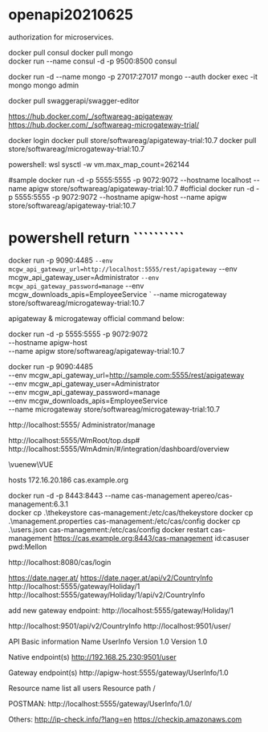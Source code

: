 # openapi20210625
 authorization for microservices.

docker pull consul
docker pull mongo   
docker run --name consul -d -p 9500:8500 consul

docker run -d --name mongo -p  27017:27017 mongo --auth
docker exec -it mongo mongo admin

docker pull swaggerapi/swagger-editor

https://hub.docker.com/_/softwareag-apigateway
https://hub.docker.com/_/softwareag-microgateway-trial/

docker login
docker pull store/softwareag/apigateway-trial:10.7
docker pull store/softwareag/microgateway-trial:10.7  

powershell:
wsl
sysctl -w vm.max_map_count=262144

#sample
docker run -d -p 5555:5555 -p 9072:9072 --hostname localhost --name apigw store/softwareag/apigateway-trial:10.7 
#official
docker run -d -p 5555:5555 -p 9072:9072 --hostname apigw-host --name apigw store/softwareag/apigateway-trial:10.7

# powershell return ``````````
docker run -p 9090:4485 `
--env mcgw_api_gateway_url=http://localhost:5555/rest/apigateway `
--env mcgw_api_gateway_user=Administrator `
--env mcgw_api_gateway_password=manage `
--env mcgw_downloads_apis=EmployeeService `
--name microgateway store/softwareag/microgateway-trial:10.7

apigateway & microgateway official command below:

docker run -d -p 5555:5555 -p 9072:9072 \
--hostname apigw-host \
--name apigw store/softwareag/apigateway-trial:10.7


docker run -p 9090:4485 \
--env mcgw_api_gateway_url=http://sample.com:5555/rest/apigateway \
--env mcgw_api_gateway_user=Administrator \
--env mcgw_api_gateway_password=manage \
--env mcgw_downloads_apis=EmployeeService \
--name microgateway store/softwareag/microgateway-trial:10.7


http://localhost:5555/
Administrator/manage

http://localhost:5555/WmRoot/top.dsp#
http://localhost:5555/WmAdmin/#/integration/dashboard/overview

\\vuenew\VUE

hosts
172.16.20.186 cas.example.org


docker run -d -p 8443:8443 --name cas-management apereo/cas-management:6.3.1                                             
docker cp .\thekeystore cas-management:/etc/cas/thekeystore
docker cp .\management.properties cas-management:/etc/cas/config
docker cp .\users.json cas-management:/etc/cas/config
docker restart cas-management 
https://cas.example.org:8443/cas-management
id:casuser
pwd:Mellon

http://localhost:8080/cas/login



https://date.nager.at/
https://date.nager.at/api/v2/CountryInfo
http://localhost:5555/gateway/Holiday/1
http://localhost:5555/gateway/Holiday/1/api/v2/CountryInfo

add new gateway endpoint:
http://localhost:5555/gateway/Holiday/1

http://localhost:9501/api/v2/CountryInfo
http://localhost:9501/user/


API Basic information
Name	UserInfo
Version	1.0
Version	1.0

Native endpoint(s)
http://192.168.25.230:9501/user

Gateway endpoint(s)
http://apigw-host:5555/gateway/UserInfo/1.0

Resource name	list all users
Resource path	/

POSTMAN:
http://localhost:5555/gateway/UserInfo/1.0/


Others:
http://ip-check.info/?lang=en
https://checkip.amazonaws.com
